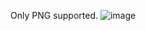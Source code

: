 Only PNG supported.
![image](https://github.com/user-attachments/assets/50d0892a-b5be-4664-93eb-bd0c5482a284)
